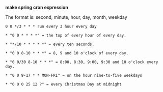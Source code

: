 **make spring cron expression**

The format is: 
second, minute, hour, day, month, weekday

```
0 0 */3 * * * run every 3 hour every day 

* "0 0 * * * *" = the top of every hour of every day.

* "*/10 * * * * *" = every ten seconds.

* "0 0 8-10 * * *" = 8, 9 and 10 o'clock of every day.

* "0 0/30 8-10 * * *" = 8:00, 8:30, 9:00, 9:30 and 10 o'clock every day.

* "0 0 9-17 * * MON-FRI" = on the hour nine-to-five weekdays

* "0 0 0 25 12 ?" = every Christmas Day at midnight
```
